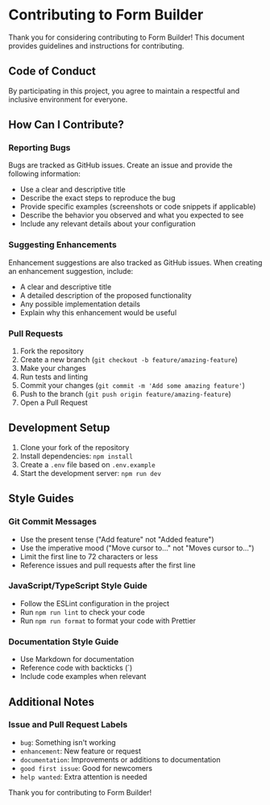 # Contributing to Form Builder

Thank you for considering contributing to Form Builder! This document provides guidelines and instructions for contributing.

## Code of Conduct

By participating in this project, you agree to maintain a respectful and inclusive environment for everyone.

## How Can I Contribute?

### Reporting Bugs

Bugs are tracked as GitHub issues. Create an issue and provide the following information:

- Use a clear and descriptive title
- Describe the exact steps to reproduce the bug
- Provide specific examples (screenshots or code snippets if applicable)
- Describe the behavior you observed and what you expected to see
- Include any relevant details about your configuration

### Suggesting Enhancements

Enhancement suggestions are also tracked as GitHub issues. When creating an enhancement suggestion, include:

- A clear and descriptive title
- A detailed description of the proposed functionality
- Any possible implementation details
- Explain why this enhancement would be useful

### Pull Requests

1. Fork the repository
2. Create a new branch (`git checkout -b feature/amazing-feature`)
3. Make your changes
4. Run tests and linting
5. Commit your changes (`git commit -m 'Add some amazing feature'`)
6. Push to the branch (`git push origin feature/amazing-feature`)
7. Open a Pull Request

## Development Setup

1. Clone your fork of the repository
2. Install dependencies: `npm install`
3. Create a `.env` file based on `.env.example`
4. Start the development server: `npm run dev`

## Style Guides

### Git Commit Messages

- Use the present tense ("Add feature" not "Added feature")
- Use the imperative mood ("Move cursor to..." not "Moves cursor to...")
- Limit the first line to 72 characters or less
- Reference issues and pull requests after the first line

### JavaScript/TypeScript Style Guide

- Follow the ESLint configuration in the project
- Run `npm run lint` to check your code
- Run `npm run format` to format your code with Prettier

### Documentation Style Guide

- Use Markdown for documentation
- Reference code with backticks (`)
- Include code examples when relevant

## Additional Notes

### Issue and Pull Request Labels

- `bug`: Something isn't working
- `enhancement`: New feature or request
- `documentation`: Improvements or additions to documentation
- `good first issue`: Good for newcomers
- `help wanted`: Extra attention is needed

Thank you for contributing to Form Builder!